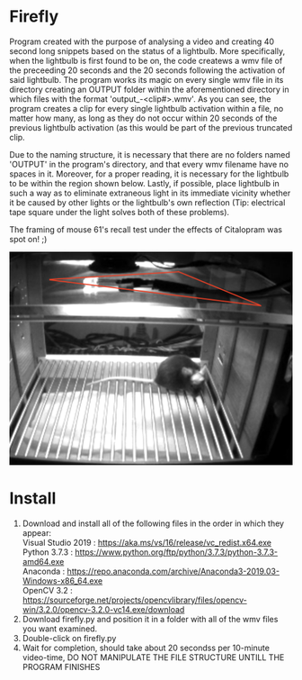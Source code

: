 # Firefly
Program created with the purpose of analysing a video and creating 40 second long snippets based on the status of a lightbulb.  More specifically, when the lightbulb is first found to be on, the code createws a wmv file of the preceeding 20 seconds and the 20 seconds following the activation of said lightbulb.  The program works its magic on every single wmv file in its directory creating an OUTPUT folder within the aforementioned directory in which files with the format 'output_<filename>-<clip#>.wmv'. As you can see, the program creates a clip for every single lightbulb activation within a file, no matter how many, as long as they do not occur within 20 seconds of the previous lightbulb activation (as this would be part of the previous truncated clip.
  
Due to the naming structure, it is necessary that there are no folders named 'OUTPUT' in the program's directory, and that every wmv filename have no spaces in it. Moreover, for a proper reading, it is necessary for the lightbulb to be within the region shown below. Lastly, if possible, place lightbulb in such a way as to eliminate extraneous light in its immediate vicinity whether it be caused by other lights or the lightbulb's own reflection (Tip: electrical tape square under the light solves both of these problems).

The framing of mouse 61's recall test under the effects of Citalopram was spot on! ;)

![alt text](https://raw.githubusercontent.com/ftondolo/Firefly/master/image.png)

# Install
1) Download and install all of the following files in the order in which they appear:<br>
  Visual Studio 2019 : https://aka.ms/vs/16/release/vc_redist.x64.exe<br>
  Python 3.7.3 : https://www.python.org/ftp/python/3.7.3/python-3.7.3-amd64.exe<br>
  Anaconda : https://repo.anaconda.com/archive/Anaconda3-2019.03-Windows-x86_64.exe<br>
  OpenCV 3.2 : https://sourceforge.net/projects/opencvlibrary/files/opencv-win/3.2.0/opencv-3.2.0-vc14.exe/download<br>
2) Download firefly.py and position it in a folder with all of the wmv files you want examined.<br>
3) Double-click on firefly.py<br>
4) Wait for completion, should take about 20 secondss per 10-minute video-time, DO NOT MANIPULATE THE FILE STRUCTURE UNTILL THE PROGRAM FINISHES
